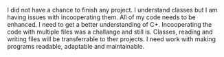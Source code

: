 I did not have a chance to finish any project.
I understand classes but I am having issues with incooperating them. 
All of my code needs to be enhanced. I need to get a better understanding of C+.
Incooperating the code with multiple files was a challange and still is.
Classes, reading and writing files will be transferrable to ther projects.
I need work with making programs readable, adaptable and maintainable.
